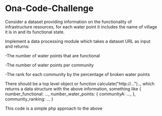 # Ona-Code-Challenge
Consider a dataset providing information on the functionality of infrastructure resources, for each water point it
includes the name of village it is in and its functional state. 
 
Implement a data processing module which takes a dataset URL as input and returns: 

 -The number of water points that are functional
 
 -The number of water points per community
 
 -The rank for each community by the percentage of broken water points
 
 
There should be a top level object or function ​
calculate("http://...").., which returns a data structure with the above information, something like
{ 
  number_functional: ..., 
  number_water_points: { 
    communityA: ..., 
  }, 
  community_ranking: ... 
}

This code is a simple php approach to the above
